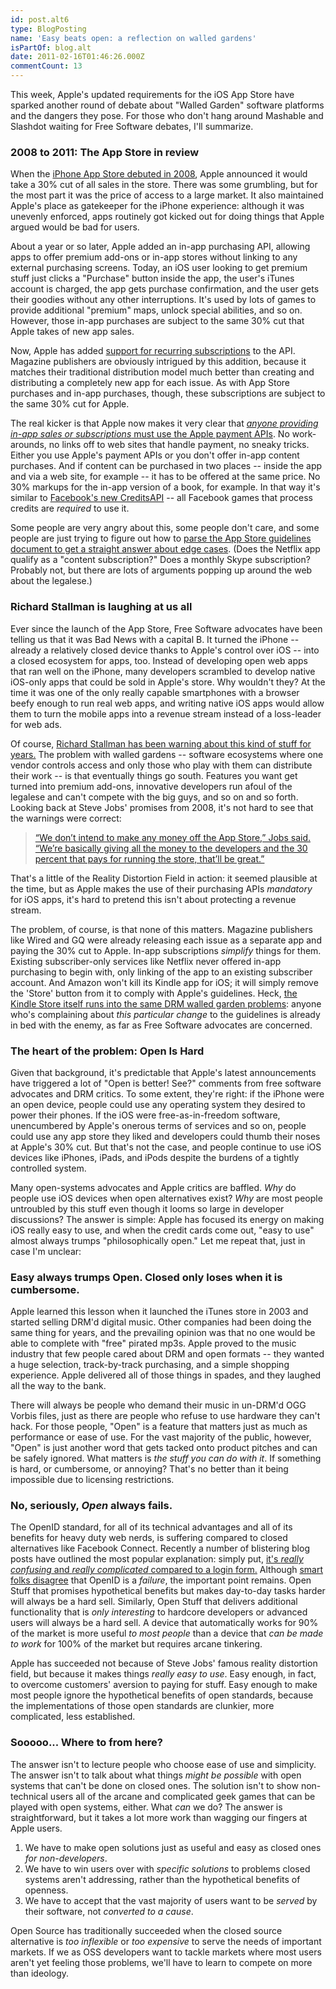 ```yaml
---
id: post.alt6
type: BlogPosting
name: 'Easy beats open: a reflection on walled gardens'
isPartOf: blog.alt
date: 2011-02-16T01:46:26.000Z
commentCount: 13
---
```

This week, Apple's updated requirements for the iOS App Store have sparked another round of debate about "Walled Garden" software platforms and the dangers they pose. For those who don't hang around Mashable and Slashdot waiting for Free Software debates, I'll summarize.

### 2008 to 2011: The App Store in review

When the [iPhone App Store debuted in 2008](http://www.macworld.com/article/132402/2008/03/appstore.html), Apple announced it would take a 30% cut of all sales in the store. There was some grumbling, but for the most part it was the price of access to a large market. It also maintained Apple's place as gatekeeper for the iPhone experience: although it was unevenly enforced, apps routinely got kicked out for doing things that Apple argued would be bad for users.

About a year or so later, Apple added an in-app purchasing API, allowing apps to offer premium add-ons or in-app stores without linking to any external purchasing screens. Today, an iOS user looking to get premium stuff just clicks a "Purchase" button inside the app, the user's iTunes account is charged, the app gets purchase confirmation, and the user gets their goodies without any other interruptions. It's used by lots of games to provide additional "premium" maps, unlock special abilities, and so on. However, those in-app purchases are subject to the same 30% cut that Apple takes of new app sales.

Now, Apple has added [support for recurring subscriptions](http://www.wired.com/epicenter/2011/02/apple-subscriptions) to the API. Magazine publishers are obviously intrigued by this addition, because it matches their traditional distribution model much better than creating and distributing a completely new app for each issue. As with App Store purchases and in-app purchases, though, these subscriptions are subject to the same 30% cut for Apple.

The real kicker is that Apple now makes it very clear that [*anyone providing in-app sales or subscriptions* must use the Apple payment APIs](http://futurebook.net/content/official-apple-locks-down-kindle-app). No work-arounds, no links off to web sites that handle payment, no sneaky tricks. Either you use Apple's payment APIs or you don't offer in-app content purchases. And if content can be purchased in two places -- inside the app and via a web site, for example -- it has to be offered at the same price. No 30% markups for the in-app version of a book, for example. In that way it's similar to [Facebook's new CreditsAPI](http://blog.programmableweb.com/2011/01/27/facebook-credits-comes-out-of-beta-unveils-a-very-real-api-for-somewhat-less-real-money/) -- all Facebook games that process credits are *required* to use it.

Some people are very angry about this, some people don't care, and some people are just trying to figure out how to [parse the App Store guidelines document to get a straight answer about edge cases](http://techcrunch.com/2011/02/15/apple-in-app-subscriptions). (Does the Netflix app qualify as a "content subscription?" Does a monthly Skype subscription? Probably not, but there are lots of arguments popping up around the web about the legalese.)

### Richard Stallman is laughing at us all

Ever since the launch of the App Store, Free Software advocates have been telling us that it was Bad News with a capital B. It turned the iPhone -- already a relatively closed device thanks to Apple's control over iOS -- into a closed ecosystem for apps, too. Instead of developing open web apps that ran well on the iPhone, many developers scrambled to develop native iOS-only apps that could be sold in Apple's store. Why wouldn't they? At the time it was one of the only really capable smartphones with a browser beefy enough to run real web apps, and writing native iOS apps would allow them to turn the mobile apps into a revenue stream instead of a loss-leader for web ads.

Of course, [Richard Stallman has been warning about this kind of stuff for years.](http://www.gnu.org/philosophy/right-to-read.html) The problem with walled gardens -- software ecosystems where one vendor controls access and only those who play with them can distribute their work -- is that eventually things go south. Features you want get turned into premium add-ons, innovative developers run afoul of the legalese and can't compete with the big guys, and so on and so forth. Looking back at Steve Jobs' promises from 2008, it's not hard to see that the warnings were correct:

> [“We don’t intend to make any money off the App Store,” Jobs said. “We’re basically giving all the money to the developers and the 30 percent that pays for running the store, that’ll be great.”](http://www.macworld.com/article/132402/2008/03/appstore.html)

That's a little of the Reality Distortion Field in action: it seemed plausible at the time, but as Apple makes the use of their purchasing APIs *mandatory* for iOS apps, it's hard to pretend this isn't about protecting a revenue stream.

The problem, of course, is that none of this matters. Magazine publishers like Wired and GQ were already releasing each issue as a separate app and paying the 30% cut to Apple. In-app subscriptions *simplify* things for them. Existing subscriber-only services like Netflix never offered in-app purchasing to begin with, only linking of the app to an existing subscriber account. And Amazon won't kill its Kindle app for iOS; it will simply remove the 'Store' button from it to comply with Apple's guidelines. Heck, [the Kindle Store itself runs into the same DRM walled garden problems](http://news.cnet.com/8301-13860_3-10289983-56.html): anyone who's complaining about *this particular change* to the guidelines is already in bed with the enemy, as far as Free Software advocates are concerned.

### The heart of the problem: Open Is Hard

Given that background, it's predictable that Apple's latest announcements have triggered a lot of "Open is better! See?" comments from free software advocates and DRM critics. To some extent, they're right: if the iPhone were an open device, people could use any operating system they desired to power their phones. If the iOS were free-as-in-freedom software, unencumbered by Apple's onerous terms of services and so on, people could use any app store they liked and developers could thumb their noses at Apple's 30% cut. But that's not the case, and people continue to use iOS devices like iPhones, iPads, and iPods despite the burdens of a tightly controlled system.

Many open-systems advocates and Apple critics are baffled. *Why* do people use iOS devices when open alternatives exist? *Why* are most people untroubled by this stuff even though it looms so large in developer discussions? The answer is simple: Apple has focused its energy on making iOS really easy to use, and when the credit cards come out, "easy to use" almost always trumps "philosophically open." Let me repeat that, just in case I'm unclear:

### Easy always trumps Open. Closed only loses when it is cumbersome.

Apple learned this lesson when it launched the iTunes store in 2003 and started selling DRM'd digital music. Other companies had been doing the same thing for years, and the prevailing opinion was that no one would be able to complete with "free" pirated mp3s. Apple proved to the music industry that few people cared about DRM and open formats -- they wanted a huge selection, track-by-track purchasing, and a simple shopping experience. Apple delivered all of those things in spades, and they laughed all the way to the bank.

There will always be people who demand their music in un-DRM'd OGG Vorbis files, just as there are people who refuse to use hardware they can't hack. For those people, "Open" is a feature that matters just as much as performance or ease of use. For the vast majority of the public, however, "Open" is just another word that gets tacked onto product pitches and can be safely ignored. What matters is *the stuff you can do with it*. If something is hard, or cumbersome, or annoying? That's no better than it being impossible due to licensing restrictions.

### No, seriously, *Open* always fails.

The OpenID standard, for all of its technical advantages and all of its benefits for heavy duty web nerds, is suffering compared to closed alternatives like Facebook Connect. Recently a number of blistering blog posts have outlined the most popular explanation: simply put, [it's *really confusing* and *really complicated* compared to a login form.](http://www.webmonkey.com/2011/01/openid-the-webs-most-successful-failure/) Although [smart folks disagree](http://www.webmonkey.com/2011/01/openid-the-webs-most-successful-failure/) that OpenID is a *failure*, the important point remains. Open Stuff that promises hypothetical benefits but makes day-to-day tasks harder will always be a hard sell. Similarly, Open Stuff that delivers additional functionality that is *only interesting* to hardcore developers or advanced users will always be a hard sell. A device that automatically works for 90% of the market is more useful *to most people* than a device that *can be made to work* for 100% of the market but requires arcane tinkering.

Apple has succeeded not because of Steve Jobs' famous reality distortion field, but because it makes things *really easy to use*. Easy enough, in fact, to overcome customers' aversion to paying for stuff. Easy enough to make most people ignore the hypothetical benefits of open standards, because the implementations of those open standards are clunkier, more complicated, less established.

### Sooooo... Where to from here?

The answer isn't to lecture people who choose ease of use and simplicity. The answer isn't to talk about what things *might be possible* with open systems that can't be done on closed ones. The solution isn't to show non-technical users all of the arcane and complicated geek games that can be played with open systems, either. What *can* we do? The answer is straightforward, but it takes a lot more work than wagging our fingers at Apple users.

1. We have to make open solutions just as useful and easy as closed ones *for non-developers*.
2. We have to win users over with *specific solutions* to problems closed systems aren't addressing, rather than the hypothetical benefits of openness.
3. We have to accept that the vast majority of users want to be *served* by their software, not *converted to a cause*.

Open Source has traditionally succeeded when the closed source alternative is *too inflexible* or *too expensive* to serve the needs of important markets. If we as OSS developers want to tackle markets where most users aren't yet feeling those problems, we'll have to learn to compete on more than ideology.
